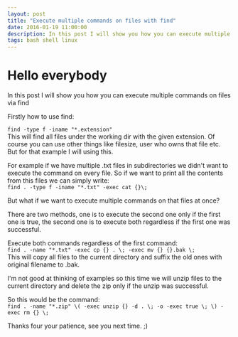 ```yaml
---
layout: post
title: "Execute multiple commands on files with find"
date: 2016-01-19 11:00:00
description: In this post I will show you how you can execute multiple commands on files via find
tags: bash shell linux
---
```


# Hello everybody

In this post I will show you how you can execute multiple commands on files via find

Firstly how to use find:

`find -type f -iname "*.extension"`  
This will find all files under the working dir with the given extension. Of course you can use other things like filesize, user who owns that file etc. But for that example I will using this.

For example if we have multiple .txt files in subdirectories we didn't want to execute the command on every file.
So if we want to print all the contents from this files we can simply write:  
`find . -type f -iname "*.txt" -exec cat {}\;`

But what if we want to execute multiple commands on that files at once?

There are two methods, one is to execute the second one only if the first one is true, the second one is to execute both regardless if the first one was successful.

Execute both commands regardless of the first command:  
`find . -name "*.txt" -exec cp {} . \; -exec mv {} {}.bak \;`  
This will copy all files to the current directory and suffix the old ones with original filename to .bak.

I'm not good at thinking of examples so this time we will unzip files to the current directory and delete the zip only if the unzip was successful.

So this would be the command:  
`find . -name "*.zip" \( -exec unzip {} -d . \; -o -exec true \; \) -exec rm {} \;`

Thanks four your patience, see you next time. ;)
